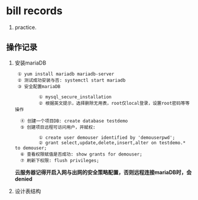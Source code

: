 
# bill records

1. practice.


## 操作记录

1. 安装mariaDB

        ① yum install mariadb mariadb-server
        ② 测试成功安装与否: systemctl start mariadb
        ③ 安全配置mariaDB
                
                ① mysql_secure_installation
                ② 根据英文提示，选择删除无用表，root仅local登录，设置root密码等等操作
                
         ④ 创建一个项目DB: create database testdemo
         ⑤ 创建项目远程可访问用户，并赋权:
                
                ① create user demouser identified by 'demouserpwd';
                ② grant select,update,delete,insert,alter on testdemo.* to demouser;
         ⑥ 查看权限赋值是否成功: show grants for demouser;
         ⑦ 刷新下权限: flush privileges;
         
   **云服务器记得开启入网与出网的安全策略配置，否则远程连接mariaDB时，会denied**

2. 设计表结构
                    